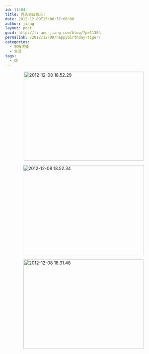 ```yaml
---
id: 11304
title: 虎头生日快乐！
date: 2012-12-09T13:06:37+00:00
author: jiang
layout: post
guid: http://li-and-jiang.com/blog/?p=11304
permalink: /2012/12/09/happybirthday-tiger/
categories:
  - 家有虎娃
  - 生活
tags:
  - 虎
---
```

[<img style="background-image: none; border-bottom: 0px; border-left: 0px; padding-left: 0px; padding-right: 0px; display: block; float: none; margin-left: auto; border-top: 0px; margin-right: auto; border-right: 0px; padding-top: 0px" title="2012-12-08 18.52.29" border="0" alt="2012-12-08 18.52.29" src="http://jiangtanghu.com/cn/wp-content/uploads/2012/12/2012-12-08-18.52.29_thumb.jpg" width="385" height="287" />](http://jiangtanghu.com/cn/wp-content/uploads/2012/12/2012-12-08-18.52.29.jpg)

[<img style="background-image: none; border-bottom: 0px; border-left: 0px; padding-left: 0px; padding-right: 0px; display: block; float: none; margin-left: auto; border-top: 0px; margin-right: auto; border-right: 0px; padding-top: 0px" title="2012-12-08 18.52.34" border="0" alt="2012-12-08 18.52.34" src="http://jiangtanghu.com/cn/wp-content/uploads/2012/12/2012-12-08-18.52.34_thumb.jpg" width="390" height="291" />](http://jiangtanghu.com/cn/wp-content/uploads/2012/12/2012-12-08-18.52.34.jpg)

[<img style="background-image: none; border-bottom: 0px; border-left: 0px; padding-left: 0px; padding-right: 0px; display: block; float: none; margin-left: auto; border-top: 0px; margin-right: auto; border-right: 0px; padding-top: 0px" title="2012-12-08 18.31.48" border="0" alt="2012-12-08 18.31.48" src="http://jiangtanghu.com/cn/wp-content/uploads/2012/12/2012-12-08-18.31.48_thumb.jpg" width="386" height="288" />](http://jiangtanghu.com/cn/wp-content/uploads/2012/12/2012-12-08-18.31.48.jpg)